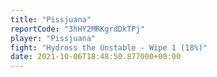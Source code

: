 ```yaml
---
title: "Pissjuana"
reportCode: "3hHY2MRKgrdDkTPj"
player: "Pissjuana"
fight: "Hydross the Unstable - Wipe 1 (18%)"
date: 2021-10-06T18:48:50.877000+00:00
---
```

